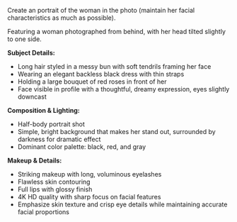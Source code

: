 Create an portrait of the woman in the photo (maintain her facial characteristics as much as possible).

Featuring a woman photographed from behind, with her head tilted slightly to one side.

**Subject Details:**
- Long hair styled in a messy bun with soft tendrils framing her face
- Wearing an elegant backless black dress with thin straps
- Holding a large bouquet of red roses in front of her
- Face visible in profile with a thoughtful, dreamy expression, eyes slightly downcast

**Composition & Lighting:**
- Half-body portrait shot
- Simple, bright background that makes her stand out, surrounded by darkness for dramatic effect
- Dominant color palette: black, red, and gray

**Makeup & Details:**
- Striking makeup with long, voluminous eyelashes
- Flawless skin contouring
- Full lips with glossy finish
- 4K HD quality with sharp focus on facial features
- Emphasize skin texture and crisp eye details while maintaining accurate facial proportions